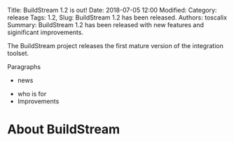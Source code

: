 Title: BuildStream 1.2 is out!
Date: 2018-07-05 12:00
Modified: 
Category: release
Tags: 1.2, 
Slug: BuildStream 1.2 has been released.
Authors: toscalix
Summary: BuildStream 1.2 has been released with new features and siginificant improvements.

<!-- Message: a sentence summarising the most important point of this release -->

The BuildStream project releases the first mature version of the integration toolset.

<!-- Content of the release announcement -->
Paragraphs

* news

<!-- The key links are the download page and the feature page -->

* who is for
* Improvements

<!-- This pagagraph target those who already know about BuildStream. The link to include is BuildStream in Detail -->





# About BuildStream

<!-- Asentence about BuildStream and then a couple of links to FAQ, community (project) page and portfolio page -->
